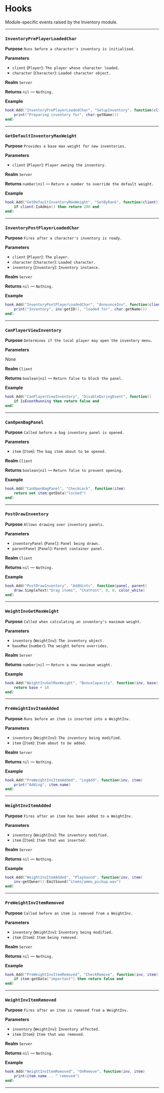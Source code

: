 # Hooks
Module-specific events raised by the Inventory module.

---
### `InventoryPrePlayerLoadedChar`

**Purpose**
`Runs before a character's inventory is initialised.`

**Parameters**

* `client` (`Player`): `The player whose character loaded.`
* `character` (`Character`): `Loaded character object.`

**Realm**
`Server`

**Returns**
`nil` — `Nothing.`

**Example**

```lua
hook.Add("InventoryPrePlayerLoadedChar", "SetupInventory", function(client, char)
    print("Preparing inventory for", char:getName())
end)
```

---

### `GetDefaultInventoryMaxWeight`

**Purpose**
`Provides a base max weight for new inventories.`

**Parameters**

* `client` (`Player`): `Player owning the inventory.`

**Realm**
`Server`

**Returns**
`number|nil` — `Return a number to override the default weight.`

**Example**

```lua
hook.Add("GetDefaultInventoryMaxWeight", "SetByRank", function(client)
    if client:IsAdmin() then return 200 end
end)
```

---

### `InventoryPostPlayerLoadedChar`

**Purpose**
`Fires after a character's inventory is ready.`

**Parameters**

* `client` (`Player`): `The player.`
* `character` (`Character`): `Loaded character.`
* `inventory` (`Inventory`): `Inventory instance.`

**Realm**
`Server`

**Returns**
`nil` — `Nothing.`

**Example**

```lua
hook.Add("InventoryPostPlayerLoadedChar", "AnnounceInv", function(client, char, inv)
    print("Inventory", inv:getID(), "loaded for", char:getName())
end)
```

---

### `CanPlayerViewInventory`

**Purpose**
`Determines if the local player may open the inventory menu.`

**Parameters**

*None*

**Realm**
`Client`

**Returns**
`boolean|nil` — `Return false to block the panel.`

**Example**

```lua
hook.Add("CanPlayerViewInventory", "DisableDuringEvent", function()
    if IsEventRunning then return false end
end)
```

---

### `CanOpenBagPanel`

**Purpose**
`Called before a bag inventory panel is opened.`

**Parameters**

* `item` (`Item`): `The bag item about to be opened.`

**Realm**
`Client`

**Returns**
`boolean|nil` — `Return false to prevent opening.`

**Example**

```lua
hook.Add("CanOpenBagPanel", "CheckLock", function(item)
    return not item:getData("locked")
end)
```

---

### `PostDrawInventory`

**Purpose**
`Allows drawing over inventory panels.`

**Parameters**

* `inventoryPanel` (`Panel`): `Panel being drawn.`
* `parentPanel` (`Panel`): `Parent container panel.`

**Realm**
`Client`

**Returns**
`nil` — `Nothing.`

**Example**

```lua
hook.Add("PostDrawInventory", "AddHints", function(panel, parent)
    draw.SimpleText("Drag items", "ChatFont", 0, 0, color_white)
end)
```

---

### `WeightInvGetMaxWeight`

**Purpose**
`Called when calculating an inventory's maximum weight.`

**Parameters**

* `inventory` (`WeightInv`): `The inventory object.`
* `baseMax` (`number`): `The weight before overrides.`

**Realm**
`Server`

**Returns**
`number|nil` — `Return a new maximum weight.`

**Example**

```lua
hook.Add("WeightInvGetMaxWeight", "BonusCapacity", function(inv, base)
    return base + 10
end)
```

---

### `PreWeightInvItemAdded`

**Purpose**
`Runs before an item is inserted into a WeightInv.`

**Parameters**

* `inventory` (`WeightInv`): `The inventory being modified.`
* `item` (`Item`): `Item about to be added.`

**Realm**
`Server`

**Returns**
`nil` — `Nothing.`

**Example**

```lua
hook.Add("PreWeightInvItemAdded", "LogAdd", function(inv, item)
    print("Adding", item.name)
end)
```

---

### `WeightInvItemAdded`

**Purpose**
`Fires after an item has been added to a WeightInv.`

**Parameters**

* `inventory` (`WeightInv`): `The inventory modified.`
* `item` (`Item`): `Item that was inserted.`

**Realm**
`Server`

**Returns**
`nil` — `Nothing.`

**Example**

```lua
hook.Add("WeightInvItemAdded", "PlaySound", function(inv, item)
    inv:getOwner():EmitSound("items/ammo_pickup.wav")
end)
```

---

### `PreWeightInvItemRemoved`

**Purpose**
`Called before an item is removed from a WeightInv.`

**Parameters**

* `inventory` (`WeightInv`): `Inventory being modified.`
* `item` (`Item`): `Item being removed.`

**Realm**
`Server`

**Returns**
`nil` — `Nothing.`

**Example**

```lua
hook.Add("PreWeightInvItemRemoved", "CheckRemove", function(inv, item)
    if item:getData("important") then return false end
end)
```

---

### `WeightInvItemRemoved`

**Purpose**
`Fires after an item is removed from a WeightInv.`

**Parameters**

* `inventory` (`WeightInv`): `Inventory affected.`
* `item` (`Item`): `Item that was removed.`

**Realm**
`Server`

**Returns**
`nil` — `Nothing.`

**Example**

```lua
hook.Add("WeightInvItemRemoved", "OnRemove", function(inv, item)
    print(item.name .. " removed")
end)
```

---
